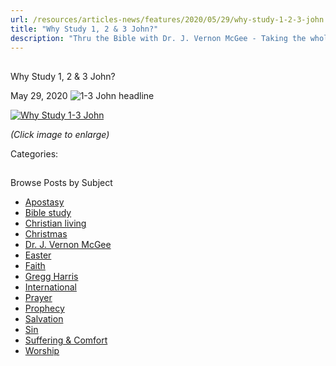 ```yaml
---
url: /resources/articles-news/features/2020/05/29/why-study-1-2-3-john
title: "Why Study 1, 2 & 3 John?"
description: "Thru the Bible with Dr. J. Vernon McGee - Taking the whole Word to the whole world"
---
```







## 
 Why Study 1, 2 & 3 John?


May 29, 2020
![1-3 John headline](https://ttb.org/images/default-source/Why-Study/1-3-john-headline.jpg?sfvrsn=a1c71e16_0 "1-3 John headline")




[![Why Study 1-3 John](/images/default-source/Why-Study/why-study-1-3-john.jpg?sfvrsn=84c71e16_0&MaxWidth=400&MaxHeight=&ScaleUp=false&Quality=High&Method=ResizeFitToAreaArguments&Signature=04887577F951446E42D64D78D6619DAFC57C82B8 "Why Study 1-3 John")](/images/default-source/Why-Study/why-study-1-3-john.jpg?sfvrsn=84c71e16_0)  

*(Click image to enlarge)*

Categories: 









## 
 Browse Posts by Subject


* [Apostasy](/resources/articles-news/-in-tags/tags/Apostasy)
* [Bible study](/resources/articles-news/-in-tags/tags/Bible-study)
* [Christian living](/resources/articles-news/-in-tags/tags/Christian-living)
* [Christmas](/resources/articles-news/-in-tags/tags/Christmas)
* [Dr. J. Vernon McGee](/resources/articles-news/-in-tags/tags/Dr-J-Vernon-McGee)
* [Easter](/resources/articles-news/-in-tags/tags/easter)
* [Faith](/resources/articles-news/-in-tags/tags/Faith)
* [Gregg Harris](/resources/articles-news/-in-tags/tags/Gregg-Harris)
* [International](/resources/articles-news/-in-tags/tags/International)
* [Prayer](/resources/articles-news/-in-tags/tags/prayer)
* [Prophecy](/resources/articles-news/-in-tags/tags/Prophecy)
* [Salvation](/resources/articles-news/-in-tags/tags/Salvation)
* [Sin](/resources/articles-news/-in-tags/tags/sin)
* [Suffering & Comfort](/resources/articles-news/-in-tags/tags/Suffering-Comfort)
* [Worship](/resources/articles-news/-in-tags/tags/worship)






